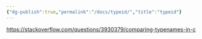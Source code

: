 ```yaml
---
{"dg-publish":true,"permalink":"/docs/typeid/","title":"typeid"}
---
```


https://stackoverflow.com/questions/3930379/comparing-typenames-in-c

